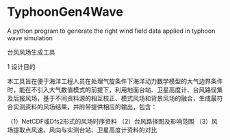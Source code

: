 # TyphoonGen4Wave
A python program to generate the right wind field data applied in typhoon wave simulation

台风风场生成工具

1 设计目的

本工具旨在便于海洋工程人员在处理气旋条件下海洋动力数学模型的大气边界条件时，能在不引入大气数值模式的前提下，利用地面台站、卫星高度计、台风路径集
及后报风场，基于不同资料源的相互校正、模式风场和背景风场的融合，生成最符合实测资料的风场结果，并附带提供相应的输出，包含：

（1）NetCDF或Dfs2形式的风场时序资料
（2）台风路径图及影响范围
（3）风场提取点风速、风向与实测台站、卫星高度计资料的对比
